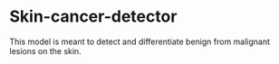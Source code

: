 # Skin-cancer-detector
This model is meant to detect and differentiate benign from malignant lesions on the skin.
